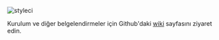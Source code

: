 ![styleci](https://styleci.io/repos/72348388/shield?style=plastic)

Kurulum ve diğer belgelendirmeler için Github'daki [wiki](https://github.com/linkfloyd/linkfloyd-php/wiki) sayfasını ziyaret edin.

